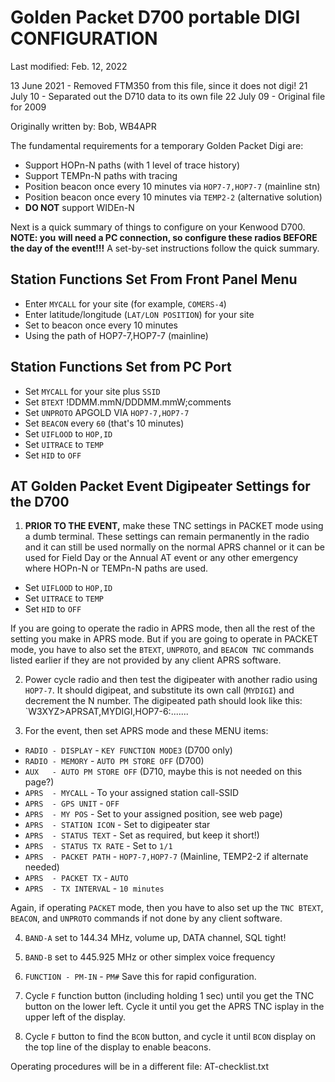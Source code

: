 # Golden Packet D700 portable DIGI CONFIGURATION

Last modified: Feb. 12, 2022

13 June 2021 - Removed FTM350 from this file, since it does not digi!
21 July 10   - Separated out the D710 data to its own file
22 July 09   - Original file for 2009

Originally written by:
Bob, WB4APR


The fundamental requirements for a temporary Golden Packet Digi are:

- Support HOPn-N paths (with 1 level of trace history)
- Support TEMPn-N paths with tracing
- Position beacon once every 10 minutes via `HOP7-7,HOP7-7` (mainline stn)
- Position beacon once every 10 minutes via `TEMP2-2` (alternative solution)
- **DO NOT** support WIDEn-N

Next is a quick summary of things to configure on your Kenwood D700.  **NOTE: you**
**will need a PC connection, so configure these radios BEFORE the day of**
**the event!!!**  A set-by-set instructions follow the quick summary.

## Station Functions Set From Front Panel Menu

- Enter `MYCALL` for your site (for example, `COMERS-4`)
- Enter latitude/longitude (`LAT/LON POSITION`) for your site
- Set to beacon once every 10 minutes
- Using the path of HOP7-7,HOP7-7 (mainline)

## Station Functions Set from PC Port
 
- Set `MYCALL` for your site plus `SSID`
- Set `BTEXT` !DDMM.mmN/DDDMM.mmW;comments
- Set `UNPROTO` APGOLD VIA `HOP7-7,HOP7-7`
- Set `BEACON` every `60` (that's 10 minutes)
- Set `UIFLOOD` to `HOP,ID`
- Set `UITRACE` to `TEMP`
- Set `HID` to `OFF`


## AT Golden Packet Event Digipeater Settings for the D700

1. **PRIOR TO THE EVENT,** make these TNC settings in PACKET mode using
a dumb terminal.  These settings can remain permanently in the
radio and it can still be used normally on the normal APRS channel
or it can be used for Field Day or the Annual AT event or any
other emergency where HOPn-N or TEMPn-N paths are used.

- Set `UIFLOOD` to `HOP,ID`
- Set `UITRACE` to `TEMP`
- Set `HID` to `OFF`

If you are going to operate the radio in APRS mode, then all the rest
of the setting you make in APRS mode.  But if you are going to operate
in PACKET mode, you have to also set the `BTEXT`, `UNPROTO`, and
`BEACON TNC` commands listed earlier if they are not provided by any
client APRS software.

2. Power cycle radio and then test the digipeater with another radio
using `HOP7-7`.  It should digipeat, and substitute its own call
(`MYDIGI`) and decrement the N number.  The digipeated path should look
like this:  `W3XYZ>APRSAT,MYDIGI,HOP7-6:.......

3. For the event, then set APRS mode and these MENU items:
- `RADIO - DISPLAY` - `KEY FUNCTION MODE3` (D700 only)
- `RADIO - MEMORY`  - `AUTO PM STORE OFF`  (D700)
- `AUX   - AUTO PM STORE OFF`              (D710, maybe this is not needed on this page?)
- `APRS  - MYCALL`  - To your assigned station call-SSID
- `APRS  - GPS UNIT` - `OFF`
- `APRS  - MY POS`  - Set to your assigned position, see web page)
- `APRS  - STATION ICON` - Set to digipeater star
- `APRS  - STATUS TEXT` - Set as required, but keep it short!)
- `APRS  - STATUS TX RATE` - Set to `1/1`
- `APRS  - PACKET PATH` - `HOP7-7,HOP7-7` (Mainline, TEMP2-2 if alternate needed)
- `APRS  - PACKET TX` - `AUTO`
- `APRS  - TX INTERVAL` - `10 minutes`

Again, if operating `PACKET` mode, then you have to also set up the
`TNC BTEXT`, `BEACON`, and `UNPROTO` commands if not done by any client
software.

4. `BAND-A` set to 144.34 MHz, volume up, DATA channel, SQL tight!

5. `BAND-B` set to 445.925 MHz or other simplex voice frequency

6. `FUNCTION - PM-IN` - `PM#`  Save this for rapid configuration.

7. Cycle `F` function button (including holding 1 sec) until you get
the TNC button on the lower left.  Cycle it until you get the APRS
TNC isplay in the upper left of the display.

8. Cycle `F` button to find the `BCON` button, and cycle it until
`BCON` display on the top line of the display to enable beacons.

Operating procedures will be in a different file: AT-checklist.txt


